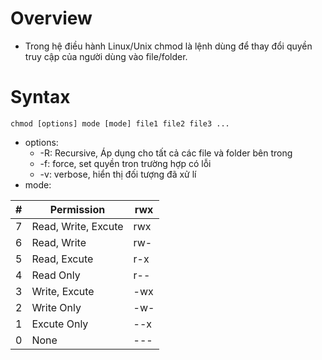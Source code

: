 # Overview
- Trong hệ điều hành Linux/Unix chmod là lệnh dùng để thay đổi quyền truy cập của người dùng vào file/folder.
# Syntax
```chmod [options] mode [mode] file1 file2 file3 ...```
+ options:
    + -R: Recursive, Áp dụng cho tất cả các file và folder bên trong
    + -f: force, set quyền tron trường hợp có lỗi
    + -v: verbose, hiển thị đối tượng đã xử lí
+ mode:

| #  | Permission  | rwx |
| -------------- | ------------- | ------------- |
| 7 | Read, Write, Excute | rwx  |
| 6 | Read, Write | rw-  |
| 5 | Read, Excute | r-x  |
| 4 | Read Only | r--  |
| 3 | Write, Excute | -wx  |
| 2 | Write Only | -w-  |
| 1 | Excute Only | --x  |
| 0 | None | ---  |
